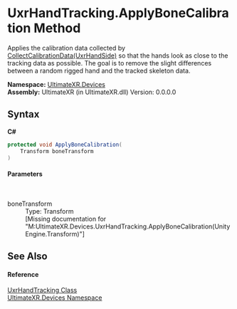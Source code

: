 # UxrHandTracking.ApplyBoneCalibration Method 
 

Applies the calibration data collected by <a href="M_UltimateXR_Devices_UxrHandTracking_CollectCalibrationData">CollectCalibrationData(UxrHandSide)</a> so that the hands look as close to the tracking data as possible. The goal is to remove the slight differences between a random rigged hand and the tracked skeleton data.

**Namespace:**&nbsp;<a href="N_UltimateXR_Devices">UltimateXR.Devices</a><br />**Assembly:**&nbsp;UltimateXR (in UltimateXR.dll) Version: 0.0.0.0

## Syntax

**C#**<br />
``` C#
protected void ApplyBoneCalibration(
	Transform boneTransform
)
```


#### Parameters
&nbsp;<dl><dt>boneTransform</dt><dd>Type: Transform<br />\[Missing <param name="boneTransform"/> documentation for "M:UltimateXR.Devices.UxrHandTracking.ApplyBoneCalibration(UnityEngine.Transform)"\]</dd></dl>

## See Also


#### Reference
<a href="T_UltimateXR_Devices_UxrHandTracking">UxrHandTracking Class</a><br /><a href="N_UltimateXR_Devices">UltimateXR.Devices Namespace</a><br />